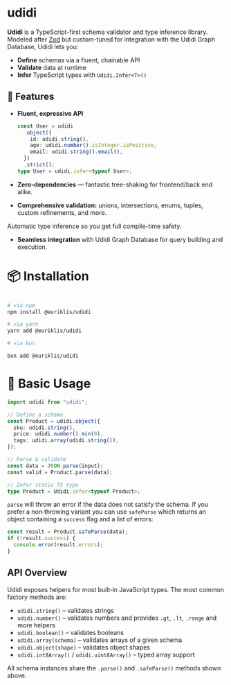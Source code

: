 # udidi

**Udidi** is a TypeScript-first schema validator and type inference library.  
Modeled after [Zod](https://github.com/colinhacks/zod) but custom-tuned for integration with the Udidi Graph Database, Udidi lets you:

- **Define** schemas via a fluent, chainable API
- **Validate** data at runtime
- **Infer** TypeScript types with `Udidi.Infer<T>()`

## 🚀 Features

- **Fluent, expressive API**

  ```ts
  const User = udidi
    .object({
      id: udidi.string(),
      age: udidi.number().isInteger.isPositive,
      email: udidi.string().email(),
    })
    .strict();
  type User = udidi.infer<typeof User>;
  ```

- **Zero-dependencies** — fantastic tree-shaking for frontend/back­
  end alike.

- **Comprehensive validation:** unions, intersections, enums, tuples, custom refinements, and more.

Automatic type inference so you get full compile-time safety.

- **Seamless integration** with Udidi Graph Database for query building and execution.

# 📦 Installation

```sh

# via npm
npm install @euriklis/udidi

# via yarn
yarn add @euriklis/udidi

# via bun

bun add @euriklis/udidi
```

# 🔨 Basic Usage

```ts
import udidi from "udidi";

// Define a schema
const Product = udidi.object({
  sku: udidi.string(),
  price: udidi.number().min(0),
  tags: udidi.array(udidi.string()),
});

// Parse & validate
const data = JSON.parse(input);
const valid = Product.parse(data);

// Infer static TS type
type Product = Udidi.infer<typeof Product>;
```

`parse` will throw an error if the data does not satisfy the schema. If you
prefer a non‑throwing variant you can use `safeParse` which returns an object
containing a `success` flag and a list of errors:

```ts
const result = Product.safeParse(data);
if (!result.success) {
  console.error(result.errors);
}
```

## API Overview

Udidi exposes helpers for most built‑in JavaScript types. The most common
factory methods are:

- `udidi.string()` – validates strings
- `udidi.number()` – validates numbers and provides `.gt`, `.lt`, `.range` and
  more helpers
- `udidi.boolean()` – validates booleans
- `udidi.array(schema)` – validates arrays of a given schema
- `udidi.object(shape)` – validates object shapes
- `udidi.int8Array()` / `udidi.uint8Array()` – typed array support

All schema instances share the `.parse()` and `.safeParse()` methods shown
above.
